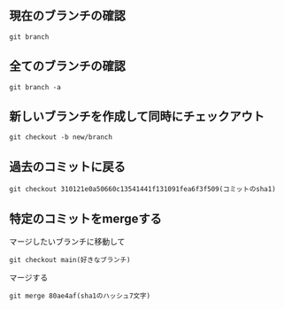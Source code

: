 ## 現在のブランチの確認

```
git branch
```

## 全てのブランチの確認

```
git branch -a
```

## 新しいブランチを作成して同時にチェックアウト

```
git checkout -b new/branch
```

## 過去のコミットに戻る

```
git checkout 310121e0a50660c13541441f131091fea6f3f509(コミットのsha1)
```

## 特定のコミットをmergeする
マージしたいブランチに移動して
```
git checkout main(好きなブランチ)
```
マージする
```
git merge 80ae4af(sha1のハッシュ7文字)
```